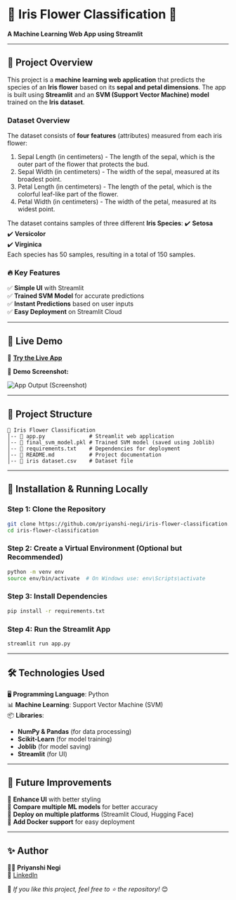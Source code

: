 # 🌸 **Iris Flower Classification** 🌸  
**A Machine Learning Web App using Streamlit**  

---

## 📌 **Project Overview**  

This project is a **machine learning web application** that predicts the species of an **Iris flower** based on its **sepal and petal dimensions**. The app is built using **Streamlit** and an **SVM (Support Vector Machine) model** trained on the **Iris dataset**.  

### Dataset Overview  

The dataset consists of **four features** (attributes) measured from each iris flower:

1. Sepal Length (in centimeters) - The length of the sepal, which is the outer part of the flower that protects the bud.
2. Sepal Width (in centimeters) - The width of the sepal, measured at its broadest point.
3. Petal Length (in centimeters) - The length of the petal, which is the colorful leaf-like part of the flower.
4. Petal Width (in centimeters) - The width of the petal, measured at its widest point.

The dataset contains samples of three different **Iris Species**:
✔️ **Setosa**  
✔️ **Versicolor**  
✔️ **Virginica**  
Each species has 50 samples, resulting in a total of 150 samples.

### 🔥 **Key Features**  
✅ **Simple UI** with Streamlit  
✅ **Trained SVM Model** for accurate predictions  
✅ **Instant Predictions** based on user inputs  
✅ **Easy Deployment** on Streamlit Cloud  

---

## 🚀 **Live Demo**  

🔹 **[Try the Live App](https://iris-flower-classification-priyanshinegi01.streamlit.app/)**

🔹 **Demo Screenshot:**

  ![App Output (Screenshot)](https://github.com/user-attachments/assets/6080f824-9d30-4844-84a6-daee82387a59)


---

## 📂 **Project Structure**  

```
📂 Iris Flower Classification
│-- 📜 app.py              # Streamlit web application
│-- 📜 final_svm_model.pkl # Trained SVM model (saved using Joblib)
│-- 📜 requirements.txt    # Dependencies for deployment
│-- 📜 README.md           # Project documentation
│-- 📜 iris dataset.csv    # Dataset file
```

---

## 🔧 **Installation & Running Locally**  

### **Step 1: Clone the Repository**  
```bash
git clone https://github.com/priyanshi-negi/iris-flower-classification.git
cd iris-flower-classification
```

### **Step 2: Create a Virtual Environment (Optional but Recommended)**  
```bash
python -m venv env
source env/bin/activate  # On Windows use: env\Scripts\activate
```

### **Step 3: Install Dependencies**  
```bash
pip install -r requirements.txt
```

### **Step 4: Run the Streamlit App**  
```bash
streamlit run app.py
```

---

## 🛠 **Technologies Used**  
🖥 **Programming Language**: Python  
📊 **Machine Learning**: Support Vector Machine (SVM)  
📦 **Libraries**:
- **NumPy & Pandas** (for data processing)  
- **Scikit-Learn** (for model training)  
- **Joblib** (for model saving)
- **Streamlit** (for UI)  

---

## 🎯 **Future Improvements**  
🔹 **Enhance UI** with better styling  
🔹 **Compare multiple ML models** for better accuracy  
🔹 **Deploy on multiple platforms** (Streamlit Cloud, Hugging Face)  
🔹 **Add Docker support** for easy deployment  

---

## ✨ **Author**  
👩‍💻 **Priyanshi Negi**  
📧 [LinkedIn](https://www.linkedin.com/in/priyanshinegi01)  

🚀 *If you like this project, feel free to ⭐ the repository!* 😊
